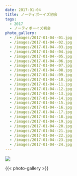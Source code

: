 ```yaml
---
date: 2017-01-04
title: ノーティボーイズ初会
tags:
  - 2017
  - ノーティボーイズ初会
photo_gallery:
  - /images/2017-01-04--01.jpg
  - /images/2017-01-04--02.jpg
  - /images/2017-01-04--03.jpg
  - /images/2017-01-04--04.jpg
  - /images/2017-01-04--05.jpg
  - /images/2017-01-04--06.jpg
  - /images/2017-01-04--07.jpg
  - /images/2017-01-04--08.jpg
  - /images/2017-01-04--09.jpg
  - /images/2017-01-04--10.jpg
  - /images/2017-01-04--11.jpg
  - /images/2017-01-04--12.jpg
  - /images/2017-01-04--13.jpg
  - /images/2017-01-04--14.jpg
  - /images/2017-01-04--15.jpg
  - /images/2017-01-04--16.jpg
  - /images/2017-01-04--17.jpg
  - /images/2017-01-04--18.jpg
  - /images/2017-01-04--19.jpg
  - /images/2017-01-04--20.jpg
  - /images/2017-01-04--21.jpg
  - /images/2017-01-04--22.jpg
  - /images/2017-01-04--23.jpg
  - /images/2017-01-04--24.jpg
---
```


![](/images/2017-01-04--main.jpg)

{{< photo-gallery >}}
